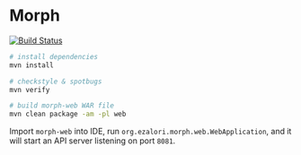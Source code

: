 # Morph

[![Build Status](https://travis-ci.org/ezalori/Morph.svg?branch=master)](https://travis-ci.org/ezalori/Morph)

```bash
# install dependencies
mvn install

# checkstyle & spotbugs
mvn verify

# build morph-web WAR file
mvn clean package -am -pl web
```

Import `morph-web` into IDE, run `org.ezalori.morph.web.WebApplication`, and it will start an API server listening on port `8081`.
